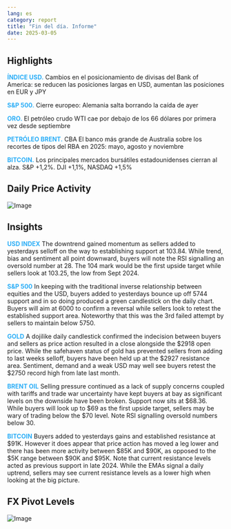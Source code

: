```yaml
---
lang: es
category: report
title: "Fin del día. Informe"
date: 2025-03-05
---
```



<h2>Highlights</h2>
<strong style="color: #2caef7;">ÍNDICE USD.</strong> Cambios en el posicionamiento de divisas del Bank of America: se reducen las posiciones largas en USD, aumentan las posiciones en EUR y JPY


<strong style="color: #2caef7;">S&P 500.</strong> Cierre europeo: Alemania salta borrando la caída de ayer

<strong style="color: #2caef7;">ORO.</strong> El petróleo crudo WTI cae por debajo de los 66 dólares por primera vez desde septiembre

<strong style="color: #2caef7;">PETRÓLEO BRENT.</strong> CBA El banco más grande de Australia sobre los recortes de tipos del RBA en 2025: mayo, agosto y noviembre

<strong style="color: #2caef7;">BITCOIN.</strong> Los principales mercados bursátiles estadounidenses cierran al alza. S&P +1,2%. DJI +1,1%, NASDAQ +1,5%



<h2>Daily Price Activity</h2>
<img src="https://markleighedu.github.io/img/Mar-2025/05-Mar-2025/price.jpg" alt="Image"/>

<h2>Insights</h2>
<strong style="color: #2caef7;">USD INDEX</strong> The downtrend gained momentum as sellers added to yesterdays selloff on the way to establishing support at 103.84. While trend, bias and sentiment all point downward, buyers will note the RSI signalling an oversold number at 28. The 104 mark would be the first upside target while sellers look at 103.25, the low from Sept 2024.

<strong style="color: #2caef7;">S&P 500</strong> In keeping with the traditional inverse relationship between equities and the USD, buyers added to yesterdays bounce up off 5744 support and in so doing produced a green candlestick on the daily chart. Buyers will aim at 6000 to confirm a reversal while sellers look to retest the established support area. Noteworthy that this was the 3rd failed attempt by sellers to maintain below 5750.

<strong style="color: #2caef7;">GOLD</strong> A dojilike daily candlestick confirmed the indecision between buyers and sellers as price action resulted in a close alongside the $2918 open price. While the safehaven status of gold has prevented sellers from adding to last weeks selloff, buyers have been held up at the $2927 resistance area. Sentiment, demand  and a weak USD may well see buyers retest the $2750 record high from late last month.

<strong style="color: #2caef7;">BRENT OIL</strong> Selling pressure continued as a lack of supply concerns coupled with tariffs and trade war uncertainty have kept buyers at bay as significant levels on the downside have been broken. Support now sits at $68.36. While buyers will look up to $69 as the first upside target, sellers may be wary of trading below the $70 level. Note RSI signalling oversold numbers below 30.

<strong style="color: #2caef7;">BITCOIN</strong> Buyers added to yesterdays gains and established resistance at $91K. However it does appear that price action has moved a leg lower and there has been more activity between $85K and $90K, as opposed to the $5K range between $90K and $95K. Note that current resistance levels acted as previous support in late 2024. While the EMAs signal a daily uptrend, sellers may see current resistance levels as a lower high when looking at the big picture.



<h2>FX Pivot Levels</h2>
<img src="https://markleighedu.github.io/img/Mar-2025/05-Mar-2025/pivot.jpg" alt="Image"/>